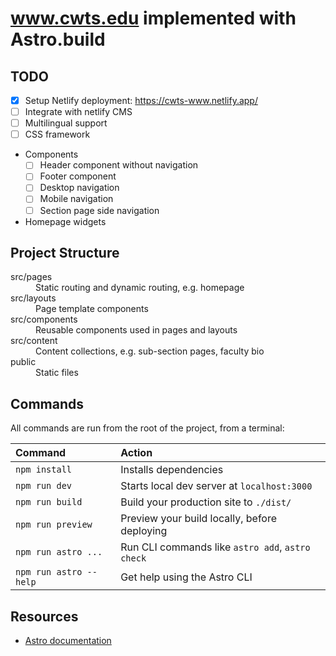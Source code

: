# www.cwts.edu implemented with Astro.build

## TODO

* [x] Setup Netlify deployment: https://cwts-www.netlify.app/
* [ ] Integrate with netlify CMS
* [ ] Multilingual support
* [ ] CSS framework
* Components
  * [ ] Header component without navigation
  * [ ] Footer component
  * [ ] Desktop navigation
  * [ ] Mobile navigation
  * [ ] Section page side navigation
* Homepage widgets

## Project Structure

<dl>
<dt>src/pages</dt>
<dd>Static routing and dynamic routing, e.g. homepage</dd>
<dt>src/layouts</dt>
<dd>Page template components</dd>
<dt>src/components</dt>
<dd>Reusable components used in pages and layouts</dd>
<dt>src/content</dt>
<dd>Content collections, e.g. sub-section pages, faculty bio</dd>
<dt>public</dt>
<dd>Static files</dd>
</dl>

## Commands

All commands are run from the root of the project, from a terminal:

| Command                | Action                                           |
| :--------------------- | :----------------------------------------------- |
| `npm install`          | Installs dependencies                            |
| `npm run dev`          | Starts local dev server at `localhost:3000`      |
| `npm run build`        | Build your production site to `./dist/`          |
| `npm run preview`      | Preview your build locally, before deploying     |
| `npm run astro ...`    | Run CLI commands like `astro add`, `astro check` |
| `npm run astro --help` | Get help using the Astro CLI                     |

## Resources

* [Astro documentation](https://docs.astro.build)

